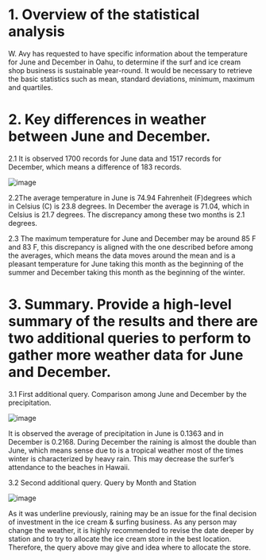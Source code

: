 # 1.	Overview of the statistical analysis

W. Avy has requested to have specific information about the temperature for June and December in Oahu, to determine if the surf and ice cream shop business is sustainable year-round. It would be necessary to retrieve the basic statistics such as mean, standard deviations, minimum, maximum and quartiles.

# 2.	Key differences in weather between June and December.

2.1 It is observed 1700 records for June data and 1517 records for December, which means a difference of 183 records. 
 
 ![image](https://user-images.githubusercontent.com/95872614/156700842-1eaec9bd-5556-4b62-8ec2-3e7031e4491b.png)

2.2The average temperature in June is 74.94 Fahrenheit (F)degrees which in Celsius (C) is 23.8 degrees. In December the average is 71.04, which in Celsius is 21.7 degrees. The discrepancy among these two months is 2.1 degrees. 

2.3 The maximum temperature for June and December may be around 85 F and 83 F, this discrepancy is aligned with the one described before among the averages, which means the data moves around the mean and is a pleasant temperature for June taking this month as the beginning of the summer and December taking this month as the beginning of the winter. 

# 3. Summary. Provide a high-level summary of the results and there are two additional queries to perform to gather more weather data for June and December.

3.1 First additional query. Comparison among June and December by the precipitation.

 ![image](https://user-images.githubusercontent.com/95872614/156700899-f203e842-f1cb-4014-ab63-28245347886a.png)

It is observed the average of precipitation in June is 0.1363 and in December is 0.2168. During December the raining is almost the double than June, which means sense due to is a tropical weather most of the times winter is characterized by heavy rain. This may decrease the surfer’s attendance to the beaches in Hawaii. 

3.2 Second additional query. Query by Month and Station
 
![image](https://user-images.githubusercontent.com/95872614/156700932-961b2094-cc4b-4c21-a939-77900293a5e2.png)
 
As it was underline previously, raining may be an issue for the final decision of investment in the ice cream & surfing business. As any person may change the weather, it is highly recommended to revise the date deeper by station and to try to allocate the ice cream store in the best location. Therefore, the query above may give and idea where to allocate the store. 

